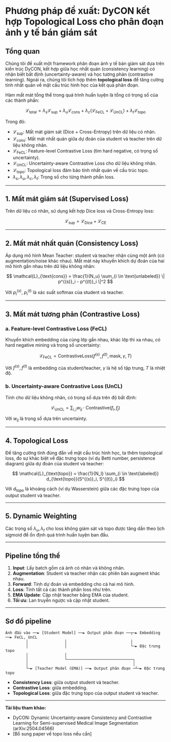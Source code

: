 # Phương pháp đề xuất: DyCON kết hợp Topological Loss cho phân đoạn ảnh y tế bán giám sát

## Tổng quan

Chúng tôi đề xuất một framework phân đoạn ảnh y tế bán giám sát dựa trên kiến trúc DyCON, kết hợp giữa học nhất quán (consistency learning) có nhận biết bất định (uncertainty-aware) và học tương phản (contrastive learning). Ngoài ra, chúng tôi tích hợp thêm **topological loss** để tăng cường tính nhất quán về mặt cấu trúc hình học của kết quả phân đoạn.

Hàm mất mát tổng thể trong quá trình huấn luyện là tổng có trọng số của các thành phần:

$$
\mathcal{L}_{\text{total}} = \lambda_s \mathcal{L}_{\text{sup}} + \lambda_u \mathcal{L}_{\text{cons}} + \lambda_{c} (\mathcal{L}_{\text{FeCL}} + \mathcal{L}_{\text{UnCL}}) + \lambda_{t} \mathcal{L}_{\text{topo}}
$$

Trong đó:
- $\mathcal{L}_{\text{sup}}$: Mất mát giám sát (Dice + Cross-Entropy) trên dữ liệu có nhãn.
- $\mathcal{L}_{\text{cons}}$: Mất mát nhất quán giữa dự đoán của student và teacher trên dữ liệu không nhãn.
- $\mathcal{L}_{\text{FeCL}}$: Feature-level Contrastive Loss (tìm hard negative, có trọng số uncertainty).
- $\mathcal{L}_{\text{UnCL}}$: Uncertainty-aware Contrastive Loss cho dữ liệu không nhãn.
- $\mathcal{L}_{\text{topo}}$: Topological loss đảm bảo tính nhất quán về cấu trúc topo.
- $\lambda_s, \lambda_u, \lambda_c, \lambda_t$: Trọng số cho từng thành phần loss.

---

## 1. Mất mát giám sát (Supervised Loss)

Trên dữ liệu có nhãn, sử dụng kết hợp Dice loss và Cross-Entropy loss:

$$
\mathcal{L}_{\text{sup}} = \mathcal{L}_{\text{Dice}} + \mathcal{L}_{\text{CE}}
$$

---

## 2. Mất mát nhất quán (Consistency Loss)

Áp dụng mô hình Mean Teacher: student và teacher nhận cùng một ảnh (có augmentation/noise khác nhau). Mất mát này khuyến khích dự đoán của hai mô hình gần nhau trên dữ liệu không nhãn:

$$
\mathcal{L}_{\text{cons}} = \frac{1}{N_u} \sum_{i \in \text{unlabeled}} \| p^{(s)}_i - p^{(t)}_i \|^2
$$

Với $p^{(s)}_i$, $p^{(t)}_i$ là xác suất softmax của student và teacher.

---

## 3. Mất mát tương phản (Contrastive Loss)

### a. Feature-level Contrastive Loss (FeCL)
Khuyến khích embedding của cùng lớp gần nhau, khác lớp thì xa nhau, có hard negative mining và trọng số uncertainty:

$$
\mathcal{L}_{\text{FeCL}} = \text{ContrastiveLoss}(f^{(s)}, f^{(t)}, \text{mask}, \gamma, T)
$$

Với $f^{(s)}, f^{(t)}$ là embedding của student/teacher, $\gamma$ là hệ số tập trung, $T$ là nhiệt độ.

### b. Uncertainty-aware Contrastive Loss (UnCL)
Tính cho dữ liệu không nhãn, có trọng số dựa trên độ bất định:

$$
\mathcal{L}_{\text{UnCL}} = \sum_{i,j} w_{ij} \cdot \text{Contrastive}(f_i, f_j)
$$

Với $w_{ij}$ là trọng số dựa trên uncertainty.

---

## 4. Topological Loss

Để tăng cường tính đúng đắn về mặt cấu trúc hình học, ta thêm topological loss, đo sự khác biệt về đặc trưng topo (ví dụ Betti number, persistence diagram) giữa dự đoán của student và teacher:

$$
\mathcal{L}_{\text{topo}} = \frac{1}{N_l} \sum_{i \in \text{labeled}} d_{\text{topo}}(S^{(s)}_i, S^{(t)}_i)
$$

Với $d_{\text{topo}}$ là khoảng cách (ví dụ Wasserstein) giữa các đặc trưng topo của output student và teacher.

---

## 5. Dynamic Weighting

Các trọng số $\lambda_u, \lambda_t$ cho loss không giám sát và topo được tăng dần theo lịch sigmoid để ổn định quá trình huấn luyện ban đầu.

---

## Pipeline tổng thể

1. **Input**: Lấy batch gồm cả ảnh có nhãn và không nhãn.
2. **Augmentation**: Student và teacher nhận các phiên bản augment khác nhau.
3. **Forward**: Tính dự đoán và embedding cho cả hai mô hình.
4. **Loss**: Tính tất cả các thành phần loss như trên.
5. **EMA Update**: Cập nhật teacher bằng EMA của student.
6. **Tối ưu**: Lan truyền ngược và cập nhật student.

---

## Sơ đồ pipeline

```
Ảnh đầu vào ──► [Student Model] ──► Output phân đoạn ──┬─► Embedding ──► FeCL, UnCL
         │                │                            │
         │                │                            └─► Đặc trưng topo
         │                │
         │                └─────────────────────────────┐
         │                                              │
         └─► [Teacher Model (EMA)] ──► Output phân đoạn ─┴─► Đặc trưng topo
```
- **Consistency Loss**: giữa output student và teacher.
- **Contrastive Loss**: giữa embedding.
- **Topological Loss**: giữa đặc trưng topo của output student và teacher.

---

**Tài liệu tham khảo:**
- DyCON: Dynamic Uncertainty-aware Consistency and Contrastive Learning for Semi-supervised Medical Image Segmentation (arXiv:2504.04566)
- [Bổ sung paper về topo loss nếu cần] 